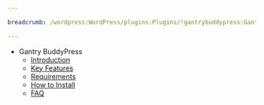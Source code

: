 ```yaml
---

breadcrumb: /wordpress:WordPress/plugins:Plugins/!gantrybuddypress:GantryBuddyPress

---
```


* Gantry BuddyPress
    * [Introduction]()
    * [Key Features](INDEX.md#key-features)
    * [Requirements](INDEX.md#requirements)
    * [How to Install](INDEX.md#how-to-install)
    * [FAQ](faq.md)
